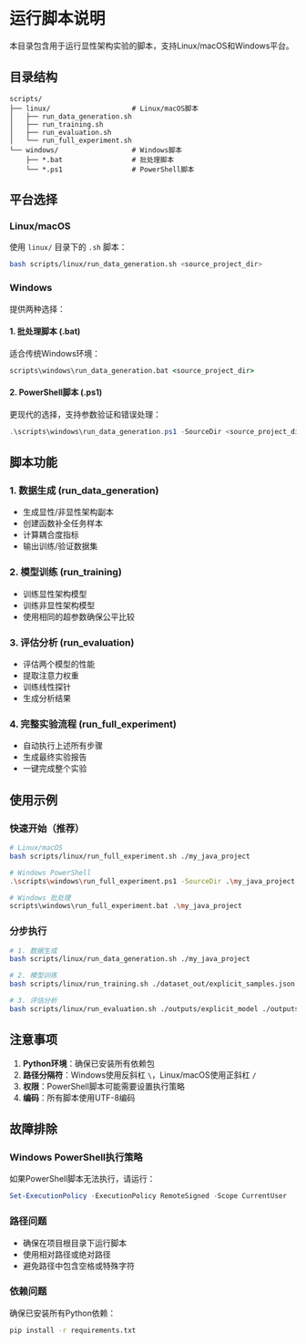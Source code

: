 # 运行脚本说明

本目录包含用于运行显性架构实验的脚本，支持Linux/macOS和Windows平台。

## 目录结构

```
scripts/
├── linux/                    # Linux/macOS脚本
│   ├── run_data_generation.sh
│   ├── run_training.sh
│   ├── run_evaluation.sh
│   └── run_full_experiment.sh
└── windows/                  # Windows脚本
    ├── *.bat                 # 批处理脚本
    └── *.ps1                 # PowerShell脚本
```

## 平台选择

### Linux/macOS
使用 `linux/` 目录下的 `.sh` 脚本：
```bash
bash scripts/linux/run_data_generation.sh <source_project_dir>
```

### Windows
提供两种选择：

#### 1. 批处理脚本 (.bat)
适合传统Windows环境：
```cmd
scripts\windows\run_data_generation.bat <source_project_dir>
```

#### 2. PowerShell脚本 (.ps1)
更现代的选择，支持参数验证和错误处理：
```powershell
.\scripts\windows\run_data_generation.ps1 -SourceDir <source_project_dir>
```

## 脚本功能

### 1. 数据生成 (run_data_generation)
- 生成显性/非显性架构副本
- 创建函数补全任务样本
- 计算耦合度指标
- 输出训练/验证数据集

### 2. 模型训练 (run_training)
- 训练显性架构模型
- 训练非显性架构模型
- 使用相同的超参数确保公平比较

### 3. 评估分析 (run_evaluation)
- 评估两个模型的性能
- 提取注意力权重
- 训练线性探针
- 生成分析结果

### 4. 完整实验流程 (run_full_experiment)
- 自动执行上述所有步骤
- 生成最终实验报告
- 一键完成整个实验

## 使用示例

### 快速开始（推荐）
```bash
# Linux/macOS
bash scripts/linux/run_full_experiment.sh ./my_java_project

# Windows PowerShell
.\scripts\windows\run_full_experiment.ps1 -SourceDir .\my_java_project

# Windows 批处理
scripts\windows\run_full_experiment.bat .\my_java_project
```

### 分步执行
```bash
# 1. 数据生成
bash scripts/linux/run_data_generation.sh ./my_java_project

# 2. 模型训练
bash scripts/linux/run_training.sh ./dataset_out/explicit_samples.json ./dataset_out/non_explicit_samples.json

# 3. 评估分析
bash scripts/linux/run_evaluation.sh ./outputs/explicit_model ./outputs/implicit_model ./dataset_out/test.json
```

## 注意事项

1. **Python环境**：确保已安装所有依赖包
2. **路径分隔符**：Windows使用反斜杠 `\`，Linux/macOS使用正斜杠 `/`
3. **权限**：PowerShell脚本可能需要设置执行策略
4. **编码**：所有脚本使用UTF-8编码

## 故障排除

### Windows PowerShell执行策略
如果PowerShell脚本无法执行，请运行：
```powershell
Set-ExecutionPolicy -ExecutionPolicy RemoteSigned -Scope CurrentUser
```

### 路径问题
- 确保在项目根目录下运行脚本
- 使用相对路径或绝对路径
- 避免路径中包含空格或特殊字符

### 依赖问题
确保已安装所有Python依赖：
```bash
pip install -r requirements.txt
```
